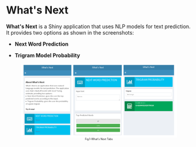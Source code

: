 # What's Next

**What's Next** is a Shiny application that uses NLP models for text prediction. It provides two options as shown in the screenshots:

- **Next Word Prediction**

- **Trigram Model Probability**

<figure >
<img src="imgs/Shiny_Demo.png" align="center" alt="Drawing" style="width: 1000px;"/>
<center>
<figcaption style="font-size: 0.5em;">Fig.1-What's Next Tabs</figcaption>
</center>
</figure>